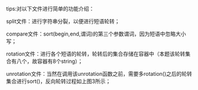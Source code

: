 tips:对以下文件进行简单的功能介绍：

split文件：进行字符串分裂，以便进行短语轮转；

compare文件：sort(begin,end,谓词)的第三个参数谓词，因为短语中忽略大小写；

rotation文件：进行各个短语的轮转，轮转后的集合存储在容器中（本题该轮转集合有八个，故容器有8个string）；

unrotation文件：当然在调用该unrotation函数之前，需要多rotation()之后的轮转集合进行sort()，反向轮转过程如上图3所示；
